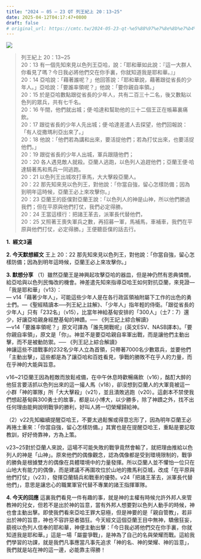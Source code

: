 ```yaml
---
title: "2024 – 05 – 23 QT 列王紀上 20：13~25"
date: 2025-04-12T04:17:47+0800
draft: false
# original_url: https://cmtc.tw/2024-05-23-qt-%e5%88%97%e7%8e%8b%e7%b4%80%e4%b8%8a-20%ef%bc%9a1325
---
```


![](/images/qt.jpg)
> 列王紀上 20：13\~25  
> 20：13 有一個先知來見以色列王亞哈，說：「耶和華如此說：『這一大群人你看見了嗎？今日我必將他們交在你手裏，你就知道我是耶和華。』」  
> 20：14 亞哈說：「藉著誰呢？」他回答說：「耶和華說，藉著跟從省長的少年人。」亞哈說：「要誰率領呢？」他說：「要你親自率領。」  
> 20：15 於是亞哈數點跟從省長的少年人，共有二百三十二名，後又數點以色列的眾兵，共有七千名。  
> 20：16 午間，他們就出城；便‧哈達和幫助他的三十二個王正在帳幕裏痛飲。  
> 20：17 跟從省長的少年人先出城；便‧哈達差遣人去探望，他們回報說：「有人從撒瑪利亞出來了。」  
> 20：18 他說：「他們若為講和出來，要活捉他們；若為打仗出來，也要活捉他們。」  
> 20：19 跟從省長的少年人出城，軍兵跟隨他們；  
> 20：20 各人遇見敵人就殺。亞蘭人逃跑，以色列人追趕他們；亞蘭王便‧哈達騎著馬和馬兵一同逃跑。  
> 20：21 以色列王出城攻打車馬，大大擊殺亞蘭人。  
> 20：22 那先知來見以色列王，對他說：「你當自強，留心怎樣防備；因為到明年這時候，亞蘭王必上來攻擊你。」  
> 20：23 亞蘭王的臣僕對亞蘭王說：「以色列人的神是山神，所以他們勝過我們；但在平原與他們打仗，我們必定得勝。  
> 20：24 王當這樣行：把諸王革去，派軍長代替他們，  
> 20：25 又照著王喪失軍兵之數，再招募一軍，馬補馬，車補車，我們在平原與他們打仗，必定得勝。」王便聽臣僕的話去行。

**1.  經文3遍**

**2. 今天默想經文**
王上 20：22 那先知來見以色列王，對他說：「你當自強，留心怎樣防備；因為到明年這時候，亞蘭王必上來攻擊你。」

**3. 默想分享**
（1）雖然亞蘭王是神興起攻擊亞哈的器皿，但是神仍然有恩典憐憫，給亞哈與以色列民悔改的機會。神差遣先知來指導亞哈王如何對抗亞蘭，來見證—「我是耶和華」（v13）：  
— v14「藉著少年人」，可能這些少年人是在各行政區領袖附屬下工作的出色的勇士們。—《聖經精讀本──列王紀上註解》、「少年人」指年輕的侍衛。「跟從省長的少年人」只有「232名」（v15），比當年神給基甸安排的「300人」（士7：7）還少，好讓亞哈親身經歷基甸的神蹟。── 《列王記上綜合解讀》  
—v14「要誰率領呢？」原文可譯為「誰先開戰呢」(英文ESV、NASB譯本)。「要你親自率領」，原文是「你」。神並不是要亞哈親自率軍出戰，而是讓他們主動出擊，而不是被動防禦。── 《列王記上綜合解讀》  
神讓這些不諳戰事的232名少年人立為首領，只帶著7000名少數眾兵，並要他們「主動出擊」，這些都是為了讓亞哈和百姓看見，爭戰的勝敗不在乎人的力量，而在乎神的大能與旨意。

v16\~21亞蘭王因為輕敵而放鬆戒備，在中午休息時歡暢痛飲（v16），酩酊大醉的他狂言要活抓以色列出來的這一撮人馬（v18），卻沒想到亞蘭人的大軍竟被這一小群「神的軍隊」所「大大擊殺」（v21），並且潰敗逃跑（v20）。這劇本不禁使我們想起基甸與300勇士的故事，都是以小博大，以少勝多，除了神蹟之外，找不出任何理由能夠說明戰爭的勝利，好叫人將一切榮耀歸給神。

（2）v22先知繼續提醒亞哈王，不要太過鬆懈或得意忘形了，因為明年亞蘭王必再捲土重來：「你當自強，留心怎樣防備。」其實也是在提醒亞哈王，重點是要記取教訓，好好倚靠神，方為上策。

v23\~25對於亞蘭人來說，這場不可能失敗的戰爭竟然會輸了，就把理由推給以色列人的神是「山神」。原來他們的偶像觀念，認為偶像都是受到環境限制的，戰爭的勝負是根據雙方的偶像在具體環境中的力量發揮。所以亞蘭人並不懼怕一位只在山地大有能力的偶像，而是建議不再圍攻位於山地的撒馬利亞城，改成「在平原與他們打仗」（v23），發揮亞蘭騎兵和戰車的優勢。v24「把諸王革去，派軍長代替他們」，意思是讓忠心的職業軍官代替不專業的諸王指揮軍隊。

**4. 今天的回應**
這裏我們看見一件有趣的事，就是神的主權有時候允許外邦人來管教神的兒女，但若不是出於神的旨意，當有外邦人想要對以色列人動手的時候，神也會主動出擊。即使我們看來亞哈王罪大惡極，但是神要的是「親自管教」，若非出於神的旨意，神也不容許惡者猖狂。今天經文這個亞蘭王目中無神，驕傲狂妄，藐視以色列人信奉的耶和華，神便主動出擊：「今日我必將他們交在你手裏，你就知道我是耶和華。」這是一場「屬靈爭戰」，是神為了自己的名與榮耀而戰。這給我們學習的功課，就是我們凡事應當凡事先追求「神的名、神的榮耀、神的旨意」，我們就是站在神的這一邊，必能靠主得勝！
